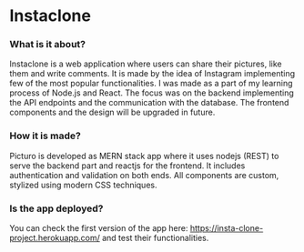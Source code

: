 # Instaclone 

### What is it about?
Instaclone is a web application where users can share their pictures, like them and write comments. It is made by the idea of Instagram implementing few of the most popular functionalities. I was made as a part of my learning process of Node.js and React. The focus was on the backend implementing the API endpoints and the communication with the database. The frontend components and the design will be upgraded in future.

### How it is made?
Picturo is developed as MERN stack app where it uses nodejs (REST) to serve the backend part and reactjs for the frontend. It includes authentication and validation on both ends. All components are custom, stylized using modern CSS techniques.

### Is the app deployed?
You can check the first version of the app here: https://insta-clone-project.herokuapp.com/ and test their functionalities.



